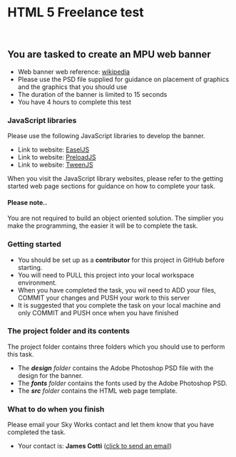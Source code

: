 <h1>HTML 5 Freelance test</h1>
<br>
<h2>You are tasked to create an MPU web banner</h2>
<ul>
  <li>Web banner web reference: <a href="https://en.wikipedia.org/wiki/Web_banner">wikipedia</a></li>
  <li>Please use the PSD file supplied for guidance on placement of graphics and the graphics that you should use</li>
  <li>The duration of the banner is limited to 15 seconds</li>
  <li>You have 4 hours to complete this test</li>
</ul>
<h3>JavaScript libraries</h3>
<p>Please use the following JavaScript libraries to develop the banner.</p>
<ul>
  <li>Link to website: <a href="http://createjs.com/easeljs">EaselJS</a></li>
  <li>Link to website: <a href="http://createjs.com/preloadjs">PreloadJS</a></li>
  <li>Link to website: <a href="http://createjs.com/tweenjs">TweenJS</a></li>
</ul>
<p>When you visit the JavaScript library websites, please refer to the getting started web page sections for guidance on how to complete your task.</p>
<h4>Please note..</h4>
<p>You are not required to build an object oriented solution. The simplier you make the programming, the easier it will be to complete the task.</p>
<h3>Getting started</h3>
<ul>
  <li>You should be set up as a <strong>contributor</strong> for this project in GitHub before starting.</li>
  <li>You will need to PULL this project into your local workspace environment.</a></li>
  <li>When you have completed the task, you wil need to ADD your files, COMMIT your changes and PUSH your work to this server</li>
  <li>It is suggested that you complete the task on your local machine and only COMMIT and PUSH once when you have finished</li>
</ul>
<h3>The project folder and its contents</h3>
<p>The project folder contains three folders which you should use to perform this task.</p>
<ul>
  <li>The <strong><i>design</strong> folder</i> contains the Adobe Photoshop PSD file with the design for the banner.</li>
  <li>The <strong><i>fonts</strong> folder</i> contains the fonts used by the Adobe Photoshop PSD.</li>
  <li>The <strong><i>src</strong> folder</i> contains the HTML web page template.</li>
</ul>
<h3>What to do when you finish</h3>
<p>Please email your Sky Works contact and let them know that you have completed the task.</p>
<ul>
  <li>Your contact is: <strong>James Cotti</strong> (<a href="mailto:james.cotti@sky.uk">click to send an email</a>)</li>
</ul>

